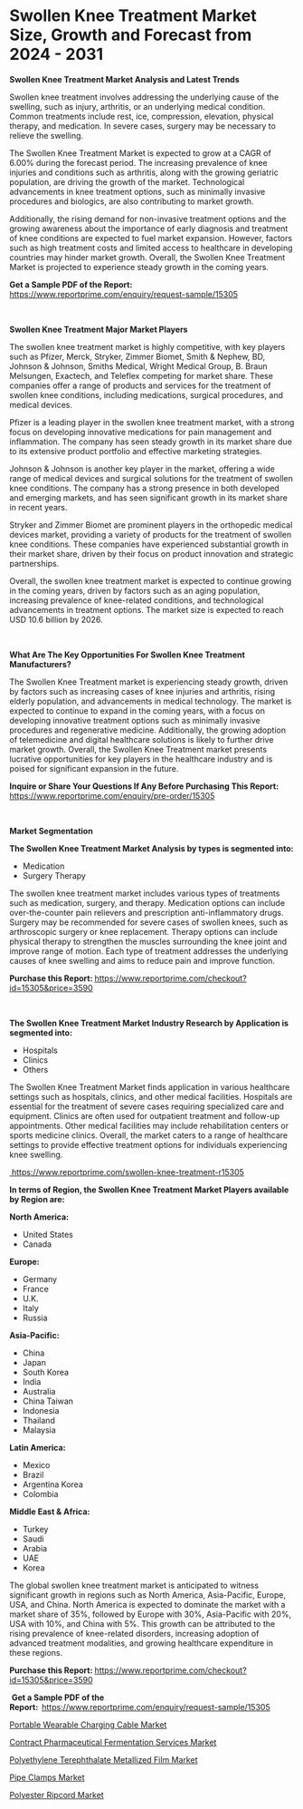 <p><h1>Swollen Knee Treatment Market Size, Growth and Forecast from 2024 - 2031</h1></p><p><strong>Swollen Knee Treatment Market Analysis and Latest Trends</strong></p>
<p><p>Swollen knee treatment involves addressing the underlying cause of the swelling, such as injury, arthritis, or an underlying medical condition. Common treatments include rest, ice, compression, elevation, physical therapy, and medication. In severe cases, surgery may be necessary to relieve the swelling.</p><p>The Swollen Knee Treatment Market is expected to grow at a CAGR of 6.00% during the forecast period. The increasing prevalence of knee injuries and conditions such as arthritis, along with the growing geriatric population, are driving the growth of the market. Technological advancements in knee treatment options, such as minimally invasive procedures and biologics, are also contributing to market growth.</p><p>Additionally, the rising demand for non-invasive treatment options and the growing awareness about the importance of early diagnosis and treatment of knee conditions are expected to fuel market expansion. However, factors such as high treatment costs and limited access to healthcare in developing countries may hinder market growth. Overall, the Swollen Knee Treatment Market is projected to experience steady growth in the coming years.</p></p>
<p><strong>Get a Sample PDF of the Report:&nbsp;</strong> <a href="https://www.reportprime.com/enquiry/request-sample/15305">https://www.reportprime.com/enquiry/request-sample/15305</a></p>
<p>&nbsp;</p>
<p><strong>Swollen Knee Treatment Major Market Players</strong></p>
<p><p>The swollen knee treatment market is highly competitive, with key players such as Pfizer, Merck, Stryker, Zimmer Biomet, Smith & Nephew, BD, Johnson & Johnson, Smiths Medical, Wright Medical Group, B. Braun Melsungen, Exactech, and Teleflex competing for market share. These companies offer a range of products and services for the treatment of swollen knee conditions, including medications, surgical procedures, and medical devices.</p><p>Pfizer is a leading player in the swollen knee treatment market, with a strong focus on developing innovative medications for pain management and inflammation. The company has seen steady growth in its market share due to its extensive product portfolio and effective marketing strategies.</p><p>Johnson & Johnson is another key player in the market, offering a wide range of medical devices and surgical solutions for the treatment of swollen knee conditions. The company has a strong presence in both developed and emerging markets, and has seen significant growth in its market share in recent years.</p><p>Stryker and Zimmer Biomet are prominent players in the orthopedic medical devices market, providing a variety of products for the treatment of swollen knee conditions. These companies have experienced substantial growth in their market share, driven by their focus on product innovation and strategic partnerships.</p><p>Overall, the swollen knee treatment market is expected to continue growing in the coming years, driven by factors such as an aging population, increasing prevalence of knee-related conditions, and technological advancements in treatment options. The market size is expected to reach USD 10.6 billion by 2026.</p></p>
<p>&nbsp;</p>
<p><strong>What Are The Key Opportunities For Swollen Knee Treatment Manufacturers?</strong></p>
<p><p>The Swollen Knee Treatment market is experiencing steady growth, driven by factors such as increasing cases of knee injuries and arthritis, rising elderly population, and advancements in medical technology. The market is expected to continue to expand in the coming years, with a focus on developing innovative treatment options such as minimally invasive procedures and regenerative medicine. Additionally, the growing adoption of telemedicine and digital healthcare solutions is likely to further drive market growth. Overall, the Swollen Knee Treatment market presents lucrative opportunities for key players in the healthcare industry and is poised for significant expansion in the future.</p></p>
<p><strong>Inquire or Share Your Questions If Any Before Purchasing This Report:</strong> <a href="https://www.reportprime.com/enquiry/pre-order/15305">https://www.reportprime.com/enquiry/pre-order/15305</a></p>
<p>&nbsp;</p>
<p><strong>Market Segmentation</strong></p>
<p><strong>The Swollen Knee Treatment Market Analysis by types is segmented into:</strong></p>
<p><ul><li>Medication</li><li>Surgery Therapy</li></ul></p>
<p><p>The swollen knee treatment market includes various types of treatments such as medication, surgery, and therapy. Medication options can include over-the-counter pain relievers and prescription anti-inflammatory drugs. Surgery may be recommended for severe cases of swollen knees, such as arthroscopic surgery or knee replacement. Therapy options can include physical therapy to strengthen the muscles surrounding the knee joint and improve range of motion. Each type of treatment addresses the underlying causes of knee swelling and aims to reduce pain and improve function.</p></p>
<p><strong>Purchase this Report:&nbsp;</strong><a href="https://www.reportprime.com/checkout?id=15305&price=3590">https://www.reportprime.com/checkout?id=15305&price=3590</a></p>
<p>&nbsp;</p>
<p><strong>The Swollen Knee Treatment Market Industry Research by Application is segmented into:</strong></p>
<p><ul><li>Hospitals</li><li>Clinics</li><li>Others</li></ul></p>
<p><p>The Swollen Knee Treatment Market finds application in various healthcare settings such as hospitals, clinics, and other medical facilities. Hospitals are essential for the treatment of severe cases requiring specialized care and equipment. Clinics are often used for outpatient treatment and follow-up appointments. Other medical facilities may include rehabilitation centers or sports medicine clinics. Overall, the market caters to a range of healthcare settings to provide effective treatment options for individuals experiencing knee swelling.</p></p>
<p><a href="https://www.reportprime.com/swollen-knee-treatment-r15305">&nbsp;https://www.reportprime.com/swollen-knee-treatment-r15305</a></p>
<p><strong>In terms of Region, the Swollen Knee Treatment Market Players available by Region are:</strong></p>
<p>
    <p> <strong> North America: </strong>
        <ul>
            <li>United States</li>
            <li>Canada</li>
        </ul>
        </p> 
    <p> <strong> Europe: </strong>
        <ul>
            <li>Germany</li>
            <li>France</li>
            <li>U.K.</li>
            <li>Italy</li>
            <li>Russia</li>
        </ul>
        </p> 
    <p> <strong> Asia-Pacific: </strong>
        <ul>
            <li>China</li>
            <li>Japan</li>
            <li>South Korea</li>
            <li>India</li>
            <li>Australia</li>
            <li>China Taiwan</li>
            <li>Indonesia</li>
            <li>Thailand</li>
            <li>Malaysia</li>
        </ul>
        </p> 
    <p> <strong> Latin America: </strong>
        <ul>
            <li>Mexico</li>
            <li>Brazil</li>
            <li>Argentina Korea</li>
            <li>Colombia</li>
        </ul>
        </p> 
    <p> <strong> Middle East & Africa: </strong>
        <ul>
            <li>Turkey</li>
            <li>Saudi</li>
            <li>Arabia</li>
            <li>UAE</li>
            <li>Korea</li>
        </ul>
    </p>
    </p>
<p><p>The global swollen knee treatment market is anticipated to witness significant growth in regions such as North America, Asia-Pacific, Europe, USA, and China. North America is expected to dominate the market with a market share of 35%, followed by Europe with 30%, Asia-Pacific with 20%, USA with 10%, and China with 5%. This growth can be attributed to the rising prevalence of knee-related disorders, increasing adoption of advanced treatment modalities, and growing healthcare expenditure in these regions.</p></p>
<p><strong>Purchase this Report: </strong><a href="https://www.reportprime.com/checkout?id=15305&price=3590">https://www.reportprime.com/checkout?id=15305&price=3590</a></p>
<p>&nbsp;<strong>Get a Sample PDF of the Report:&nbsp;&nbsp;</strong><a href="https://www.reportprime.com/enquiry/request-sample/15305">https://www.reportprime.com/enquiry/request-sample/15305</a></p>
<p><strong></strong></p>
<p><p><a href="https://cat-emmental-94b.notion.site/Portable-Wearable-Charging-Cable-Market-Insights-into-Market-CAGR-Market-Trends-and-Growth-Strate-45fea36a5aea45959a255ab9f11ea0a7">Portable Wearable Charging Cable Market</a></p><p><a href="https://github.com/JameTravis/Market-Research-Report-List-4/blob/main/contract-pharmaceutical-fermentation-services-market.md">Contract Pharmaceutical Fermentation Services Market</a></p><p><a href="https://www.linkedin.com/pulse/global-polyethylene-terephthalate-metallized-film-market-xfsle?trackingId=d67vp%2BbqZ0ywpcORIWW04Q%3D%3D">Polyethylene Terephthalate Metallized Film Market</a></p><p><a href="https://view.publitas.com/reportprime-1/decoding-pipe-clamps-market-metrics-market-share-trends-and-growth-patterns/">Pipe Clamps Market</a></p><p><a href="https://www.linkedin.com/pulse/polyester-ripcord-market-research-report-provides-thorough-industry-nlgye?trackingId=cKXd3l2W7Cd2ZbLk%2BM1RhA%3D%3D">Polyester Ripcord Market</a></p></p>